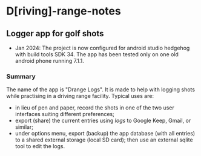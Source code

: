 #  D[riving]-range-notes
## Logger app for golf shots

- Jan 2024:
The project is now configured for android studio hedgehog with build tools SDK 34.
The app has been tested only on one old android phone running 7.1.1.

### Summary
The name of the app is "Drange Logs". It is made to help with logging shots while practising in a driving range facility. Typical uses are:
- in lieu of pen and paper, record the shots in one of the two user interfaces suiting different preferences;
- export (share) the current entries using _logs_ to Google Keep, Gmail, or similar;
- under options menu, export (backup) the app database (with all entries) to a shared external storage (local SD card); then use an external sqlite tool to edit the logs.
